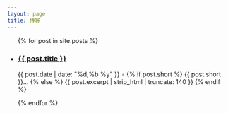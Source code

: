 ```yaml
---
layout: page
title: 博客
---
```


<ul class="documents">
  {% for post in site.posts %}
    <li class="documents__item">
      <div class="document">
        <h3><a href="{{ post.url }}">{{ post.title }}</a></h3>
        <p>
        <time>{{ post.date | date: "%d,%b %y" }} <span style="color: #aaa;">•</span></time>
        {% if post.short %}
          {{ post.short }}...
        {% else %}
          {{ post.excerpt | strip_html | truncate: 140 }}
        {% endif %}
        </p>
      </div>
    </li>
  {% endfor %}
</ul>

